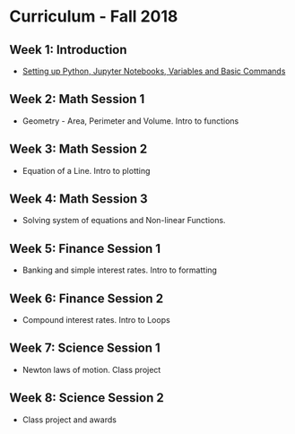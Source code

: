 
# Curriculum - Fall 2018

## Week 1: Introduction
 - [Setting up Python, Jupyter Notebooks, Variables and Basic Commands](https://github.com/pykidsclub/index/blob/master/notebooks/Area,%20Perimeter%20and%20Volume.ipynb)

## Week 2: Math Session 1
 - Geometry - Area, Perimeter and Volume. Intro to functions
 
 ## Week 3: Math Session 2
 - Equation of a Line. Intro to plotting
 
 ## Week 4: Math Session 3
 - Solving system of equations and Non-linear Functions. 
 
 ## Week 5: Finance Session 1
 - Banking and simple interest rates. Intro to formatting
  
 ## Week 6: Finance Session 2
 - Compound interest rates. Intro to Loops 
  
 ## Week 7: Science Session 1
 - Newton laws of motion. Class project
 
  ## Week 8: Science Session 2
 - Class project and awards
